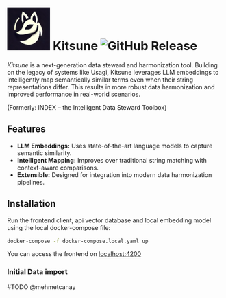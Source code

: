 # <img src="client/src/assets/logo.png" alt="Logo" width="100"/> Kitsune ![GitHub Release](https://img.shields.io/github/v/release/SCAI-BIO/kitsune)


*Kitsune* is a next-generation data steward and harmonization tool. Building on the legacy of systems like Usagi, Kitsune leverages LLM embeddings to intelligently map semantically similar terms even when their string representations differ. This results in more robust data harmonization and improved performance in real-world scenarios.

(Formerly: INDEX – the Intelligent Data Steward Toolbox)


## Features

- **LLM Embeddings:** Uses state-of-the-art language models to capture semantic similarity.
- **Intelligent Mapping:** Improves over traditional string matching with context-aware comparisons.
- **Extensible:** Designed for integration into modern data harmonization pipelines.


## Installation

Run the frontend client, api vector database and local embedding model using the local docker-compose file: 

```bash
docker-compose -f docker-compose.local.yaml up
```

You can access the frontend on [localhost:4200](localhost:4200)

### Initial Data import

#TODO @mehmetcanay